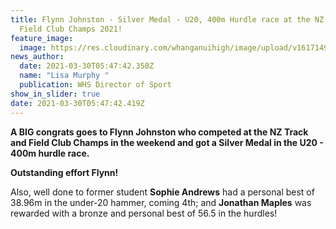```yaml
---
title: Flynn Johnston - Silver Medal - U20, 400m Hurdle race at the NZ Track &
  Field Club Champs 2021!
feature_image:
  image: https://res.cloudinary.com/whanganuihigh/image/upload/v1617149077/News/Flynn-Johnston-over-a-hurdle.jpg
news_author:
  date: 2021-03-30T05:47:42.350Z
  name: "Lisa Murphy "
  publication: WHS Director of Sport
show_in_slider: true
date: 2021-03-30T05:47:42.419Z
---
```

**A BIG congrats goes to Flynn Johnston who competed at the NZ Track and Field Club Champs in the weekend and got a Silver Medal in the U20 - 400m hurdle race.**

**Outstanding effort Flynn!**  

Also, well done to former student **Sophie Andrews** had a personal best of 38.96m in the under-20 hammer, coming 4th; and **Jonathan Maples** was rewarded with a bronze and personal best of 56.5 in the hurdles!